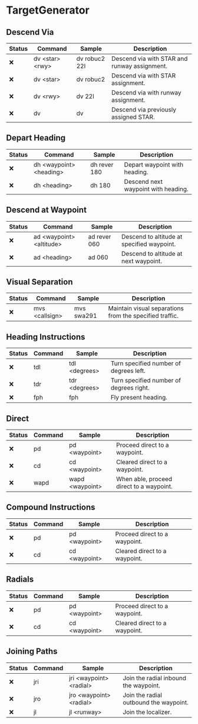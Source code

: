 # TargetGenerator

## Descend Via
Status | Command | Sample | Description
--- | --- | --- | ---
:x: | dv \<star> \<rwy> | dv robuc2 22l | Descend via with STAR and runway assignment.
:x: | dv \<star> | dv robuc2 | Descend via with STAR assignment.
:x: | dv \<rwy> | dv 22l | Descend via with runway assignment.
:x: | dv | dv | Descend via previously assigned STAR.

## Depart Heading
Status | Command | Sample | Description
--- | --- | --- | ---
:x: | dh \<waypoint> \<heading> | dh rever 180 | Depart waypoint with heading.
:x: | dh \<heading> | dh 180 | Descend next waypoint with heading.

## Descend at Waypoint
Status | Command | Sample | Description
--- | --- | --- | ---
:x: | ad \<waypoint> \<altitude> | ad rever 060 | Descend to altitude at specified waypoint.
:x: | ad \<heading> | ad 060 | Descend to altitude at next waypoint.

## Visual Separation
Status | Command | Sample | Description
--- | --- | --- | ---
:x: | mvs \<callsign> | mvs swa291 | Maintain visual separations from the specified traffic.

## Heading Instructions
Status | Command | Sample | Description
--- | --- | --- | ---
:x: | tdl | tdl \<degrees> | Turn specified number of degrees left.
:x: | tdr | tdr \<degrees> | Turn specified number of degrees right.
:x: | fph | fph | Fly present heading.

## Direct
Status | Command | Sample | Description
--- | --- | --- | ---
:x: | pd | pd \<waypoint> | Proceed direct to a waypoint.
:x: | cd | cd \<waypoint> | Cleared direct to a waypoint.
:x: | wapd | wapd \<waypoint> | When able, proceed direct to a waypoint.

## Compound Instructions
Status | Command | Sample | Description
--- | --- | --- | ---
:x: | pd | pd \<waypoint> | Proceed direct to a waypoint.
:x: | cd | cd \<waypoint> | Cleared direct to a waypoint.

## Radials
Status | Command | Sample | Description
--- | --- | --- | ---
:x: | pd | pd \<waypoint> | Proceed direct to a waypoint.
:x: | cd | cd \<waypoint> | Cleared direct to a waypoint.

## Joining Paths
Status | Command | Sample | Description
--- | --- | --- | ---
:x: | jri | jri \<waypoint> \<radial> | Join the radial inbound the waypoint.
:x: | jro | jro \<waypoint> \<radial> | Join the radial outbound the waypoint.
:x: | jl | jl \<runway> | Join the localizer.



